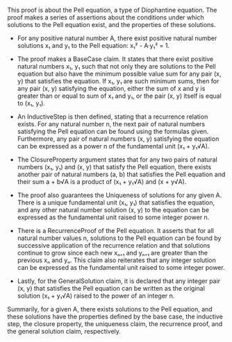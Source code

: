 This proof is about the Pell equation, a type of Diophantine equation. The proof makes a series of assertions about the conditions under which solutions to the Pell equation exist, and the properties of these solutions. 

- For any positive natural number A, there exist positive natural number solutions x₁ and y₁ to the Pell equation: x₁² - A·y₁² = 1.

- The proof makes a BaseCase claim. It states that there exist positive natural numbers x₁, y₁ such that not only they are solutions to the Pell equation but also have the minimum possible value sum for any pair (x, y) that satisfies the equation. If x₁, y₁ are such minimum sums, then for any pair (x, y) satisfying the equation, either the sum of x and y is greater than or equal to sum of x₁ and y₁, or the pair (x, y) itself is equal to (x₁, y₁).

- An InductiveStep is then defined, stating that a recurrence relation exists. For any natural number n, the next pair of natural numbers satisfying the Pell equation can be found using the formulas given. Furthermore, any pair of natural numbers (x, y) satisfying the equation can be expressed as a power n of the fundamental unit (x₁ + y₁√A).

- The ClosureProperty argument states that for any two pairs of natural numbers (x₁, y₁) and (x, y) that satisfy the Pell equation, there exists another pair of natural numbers (a, b) that satisfies the Pell equation and their sum a + b√A is a product of (x₁ + y₁√A) and (x + y√A).

- The proof also guarantees the Uniqueness of solutions for any given A. There is a unique fundamental unit (x₁, y₁) that satisfies the equation, and any other natural number solution (x, y) to the equation can be expressed as the fundamental unit raised to some integer power n.

- There is a RecurrenceProof of the Pell equation. It asserts that for all natural number values n, solutions to the Pell equation can be found by successive application of the recurrence relation and that solutions continue to grow since each new xₙ₊₁ and yₙ₊₁ are greater than the previous xₙ and yₙ. This claim also reiterates that any integer solution can be expressed as the fundamental unit raised to some integer power.

- Lastly, for the GeneralSolution claim, it is declared that any integer pair (x, y) that satisfies the Pell equation can be written as the original solution (x₁ + y₁√A) raised to the power of an integer n. 

Summarily, for a given A, there exists solutions to the Pell equation, and these solutions have the properties defined by the base case, the inductive step, the closure property, the uniqueness claim, the recurrence proof, and the general solution claim, respectively.